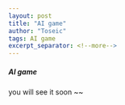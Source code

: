 ```yaml
---
layout: post
title: "AI game"
author: "Toseic"
tags: AI game
excerpt_separator: <!--more-->
---
```

##### AI game

you will see it soon ~~